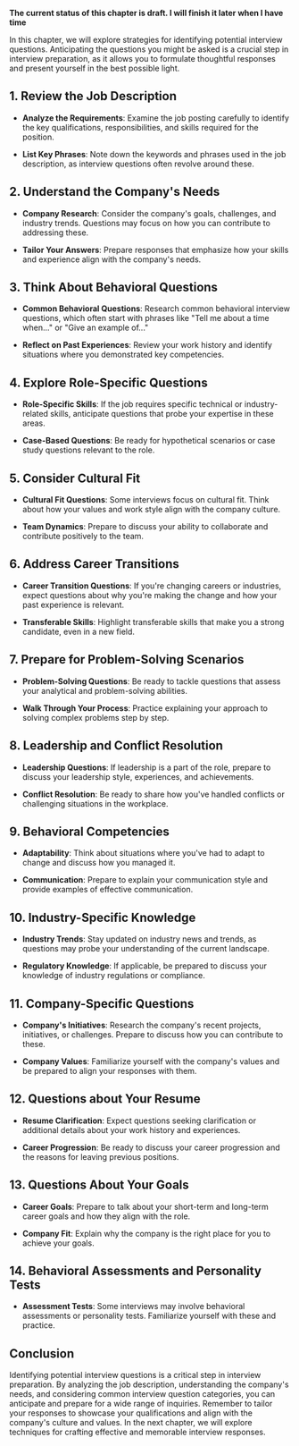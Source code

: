 **The current status of this chapter is draft. I will finish it later when I have time**

In this chapter, we will explore strategies for identifying potential interview questions. Anticipating the questions you might be asked is a crucial step in interview preparation, as it allows you to formulate thoughtful responses and present yourself in the best possible light.

**1. Review the Job Description**
---------------------------------

* **Analyze the Requirements**: Examine the job posting carefully to identify the key qualifications, responsibilities, and skills required for the position.

* **List Key Phrases**: Note down the keywords and phrases used in the job description, as interview questions often revolve around these.

**2. Understand the Company's Needs**
-------------------------------------

* **Company Research**: Consider the company's goals, challenges, and industry trends. Questions may focus on how you can contribute to addressing these.

* **Tailor Your Answers**: Prepare responses that emphasize how your skills and experience align with the company's needs.

**3. Think About Behavioral Questions**
---------------------------------------

* **Common Behavioral Questions**: Research common behavioral interview questions, which often start with phrases like "Tell me about a time when..." or "Give an example of..."

* **Reflect on Past Experiences**: Review your work history and identify situations where you demonstrated key competencies.

**4. Explore Role-Specific Questions**
--------------------------------------

* **Role-Specific Skills**: If the job requires specific technical or industry-related skills, anticipate questions that probe your expertise in these areas.

* **Case-Based Questions**: Be ready for hypothetical scenarios or case study questions relevant to the role.

**5. Consider Cultural Fit**
----------------------------

* **Cultural Fit Questions**: Some interviews focus on cultural fit. Think about how your values and work style align with the company culture.

* **Team Dynamics**: Prepare to discuss your ability to collaborate and contribute positively to the team.

**6. Address Career Transitions**
---------------------------------

* **Career Transition Questions**: If you're changing careers or industries, expect questions about why you're making the change and how your past experience is relevant.

* **Transferable Skills**: Highlight transferable skills that make you a strong candidate, even in a new field.

**7. Prepare for Problem-Solving Scenarios**
--------------------------------------------

* **Problem-Solving Questions**: Be ready to tackle questions that assess your analytical and problem-solving abilities.

* **Walk Through Your Process**: Practice explaining your approach to solving complex problems step by step.

**8. Leadership and Conflict Resolution**
-----------------------------------------

* **Leadership Questions**: If leadership is a part of the role, prepare to discuss your leadership style, experiences, and achievements.

* **Conflict Resolution**: Be ready to share how you've handled conflicts or challenging situations in the workplace.

**9. Behavioral Competencies**
------------------------------

* **Adaptability**: Think about situations where you've had to adapt to change and discuss how you managed it.

* **Communication**: Prepare to explain your communication style and provide examples of effective communication.

**10. Industry-Specific Knowledge**
-----------------------------------

* **Industry Trends**: Stay updated on industry news and trends, as questions may probe your understanding of the current landscape.

* **Regulatory Knowledge**: If applicable, be prepared to discuss your knowledge of industry regulations or compliance.

**11. Company-Specific Questions**
----------------------------------

* **Company's Initiatives**: Research the company's recent projects, initiatives, or challenges. Prepare to discuss how you can contribute to these.

* **Company Values**: Familiarize yourself with the company's values and be prepared to align your responses with them.

**12. Questions about Your Resume**
-----------------------------------

* **Resume Clarification**: Expect questions seeking clarification or additional details about your work history and experiences.

* **Career Progression**: Be ready to discuss your career progression and the reasons for leaving previous positions.

**13. Questions About Your Goals**
----------------------------------

* **Career Goals**: Prepare to talk about your short-term and long-term career goals and how they align with the role.

* **Company Fit**: Explain why the company is the right place for you to achieve your goals.

**14. Behavioral Assessments and Personality Tests**
----------------------------------------------------

* **Assessment Tests**: Some interviews may involve behavioral assessments or personality tests. Familiarize yourself with these and practice.

**Conclusion**
--------------

Identifying potential interview questions is a critical step in interview preparation. By analyzing the job description, understanding the company's needs, and considering common interview question categories, you can anticipate and prepare for a wide range of inquiries. Remember to tailor your responses to showcase your qualifications and align with the company's culture and values. In the next chapter, we will explore techniques for crafting effective and memorable interview responses.
